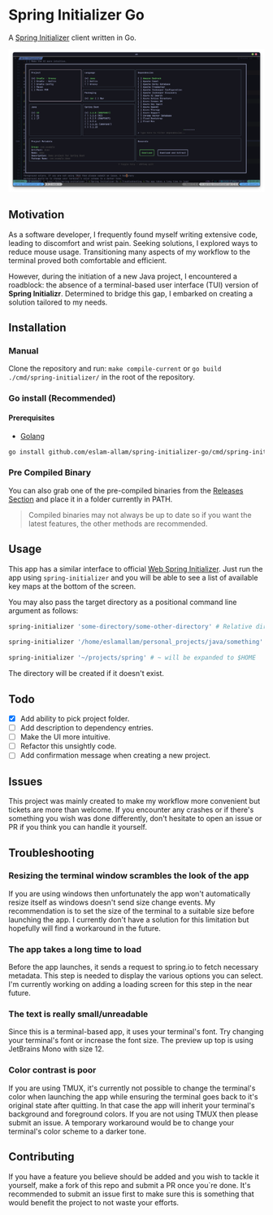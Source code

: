 # Spring Initializer Go

A [Spring Initializer](https://github.com/spring-io/start.spring.io) client
written in Go.

![preview](./assets/preview-5.png)

## Motivation

As a software developer, I frequently found myself writing extensive code,
leading to discomfort and wrist pain. Seeking solutions, I explored ways to
reduce mouse usage. Transitioning many aspects of my workflow to the terminal
proved both comfortable and efficient.

However, during the initiation of a new Java project, I encountered a roadblock:
the absence of a terminal-based user interface (TUI) version of **Spring
Initializr**. Determined to bridge this gap, I embarked on creating a solution
tailored to my needs.

## Installation

### Manual

Clone the repository and run: `make compile-current` or `go build ./cmd/spring-initializer/`
in the root of the repository.

### Go install (Recommended)

#### Prerequisites

- [Golang](https://go.dev/doc/install)

```bash
go install github.com/eslam-allam/spring-initializer-go/cmd/spring-initializer@latest
```

### Pre Compiled Binary

You can also grab one of the pre-compiled binaries from the
[Releases Section](https://github.com/eslam-allam/spring-initializer-go/releases)
and place it in a folder currently in PATH.

> Compiled binaries may not always be up to date so if you want the latest
> features, the other methods are recommended.

## Usage

This app has a similar interface to official [Web Spring Initializer](https://start.spring.io/).
Just run the app using `spring-initializer` and you will be able to see a list of
available key maps at the bottom of the screen.

You may also pass the target directory as a positional command line argument as
follows:

```bash
spring-initializer 'some-directory/some-other-directory' # Relative directory
```

```bash
spring-initializer '/home/eslamallam/personal_projects/java/something' # Absolute directory
```

```bash
spring-initializer '~/projects/spring' # ~ will be expanded to $HOME
```

The directory will be created if it doesn't exist.

## Todo

- [x] Add ability to pick project folder.
- [ ] Add description to dependency entries.
- [ ] Make the UI more intuitive.
- [ ] Refactor this unsightly code.
- [ ] Add confirmation message when creating a new project.

## Issues

This project was mainly created to make my workflow more convenient but tickets
are more than welcome. If you encounter any crashes or if there's something you
wish was done differently, don't hesitate to open an issue or PR if you think
you can handle it yourself.

## Troubleshooting

### Resizing the terminal window scrambles the look of the app

If you are using windows then unfortunately the app won't automatically resize
itself as windows doesn't send size change events. My recommendation is to set
the size of the terminal to a suitable size
before launching the app. I currently don't have a solution for this limitation
but hopefully will find a workaround in the future.

### The app takes a long time to load

Before the app launches, it sends a request to spring.io to fetch necessary
metadata. This step is needed to display the various options you can select.
I'm currently working on adding a loading screen for this step in the near
future.

### The text is really small/unreadable

Since this is a terminal-based app, it uses your terminal's font.
Try changing your terminal's font or increase the font size. The preview up top
is using JetBrains Mono with size 12.

### Color contrast is poor

If you are using TMUX, it's currently not possible to change the terminal's color
when launching the app while ensuring the terminal goes back to it's original state
after quitting. In that case the app will inherit your terminal's background and
foreground colors. If you are not using TMUX then please submit an issue. A temporary
workaround would be to change your terminal's color scheme to a darker tone.

## Contributing

If you have a feature you believe should be added and you wish to tackle it yourself,
make a fork of this repo and submit a PR once you`re done. It's recommended to submit
an issue first to make sure this is something that would benefit the project to
not waste your efforts.
